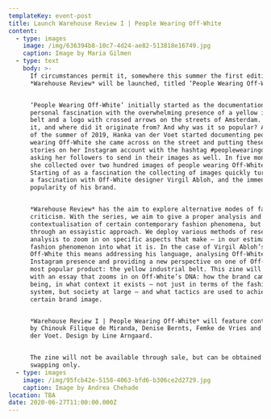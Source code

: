 ```yaml
---
templateKey: event-post
title: Launch Warehouse Review I | People Wearing Off-White
content:
  - type: images
    image: /img/636394b8-10c7-4d24-ae82-513818e16749.jpg
    caption: Image by Maria Gilmen
  - type: text
    body: >-
      If circumstances permit it, somewhere this summer the first edition of the
      *Warehouse Review* will be launched, titled ‘People Wearing Off-White’.


      ‘People Wearing Off-White’ initially started as the documentation of a
      personal fascination with the overwhelming presence of a yellow industrial
      belt and a logo with crossed arrows on the streets of Amsterdam. What was
      it, and where did it originate from? And why was it so popular? At the end
      of the summer of 2019, Hanka van der Voet started documenting people
      wearing Off-White she came across on the street and putting these in her
      stories on her Instagram account with the hashtag #peoplewearingoffwhite,
      asking her followers to send in their images as well. In five months time,
      she collected over two hundred images of people wearing Off-White.
      Starting of as a fascination the collecting of images quickly turned into
      a fascination with Off-White designer Virgil Abloh, and the immense
      popularity of his brand.


      *Warehouse Review* has the aim to explore alternative modes of fashion
      criticism. With the series, we aim to give a proper analysis and
      contextualisation of certain contemporary fashion phenomena, but not only
      through an essayistic approach. We deploy various methods of research and
      analysis to zoom in on specific aspects that make – in our estimation – a
      fashion phenomenon into what it is. In the case of Virgil Abloh’s
      Off-White this means addressing his language, analysing Off-White’s
      Instagram presence and providing a new perspective on one of Off-White’s
      most popular product: the yellow industrial belt. This zine will kick off
      with an essay that zooms in on Off-White’s DNA: how the brand came into
      being, in what context it exists – not just in terms of the fashion
      system, but society at large – and what tactics are used to achieve a
      certain brand image.


      *Warehouse Review I | People Wearing Off-White* will feature contributions
      by Chinouk Filique de Miranda, Denise Bernts, Femke de Vries and Hanka van
      der Voet. Design by Line Arngaard.


      The zine will not be available through sale, but can be obtained through
      swapping only.
  - type: images
    image: /img/95fcb42e-5158-4063-bfd6-b306ce2d2729.jpg
    caption: Image by Andrea Chehade
location: TBA
date: 2020-06-27T11:00:00.000Z
---
```

